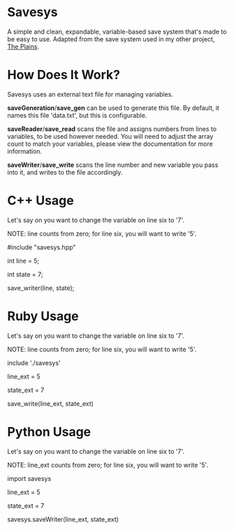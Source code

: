 # Savesys
A simple and clean, expandable, variable-based save system that's made to be easy to use.
Adapted from the save system used in my other project, [The Plains](https://github.com/draumaz/plains).

# How Does It Work?
Savesys uses an external text file for managing variables. 

**saveGeneration**/**save_gen** can be used to generate this file. By default, it names this file 'data.txt', but this is configurable.

**saveReader**/**save_read** scans the file and assigns numbers from lines to variables, to be used however needed. You will need to adjust the array count to match your variables, please view the documentation for more information.

**saveWriter**/**save_write** scans the line number and new variable you pass into it, and writes to the file accordingly.

# C++ Usage

Let's say on you want to change the variable on line six to '7'.

NOTE: line counts from zero; for line six, you will want to write '5'.

#include "savesys.hpp"

int line = 5;

int state = 7;

save_writer(line, state);

# Ruby Usage

Let's say on you want to change the variable on line six to '7'.

NOTE: line counts from zero; for line six, you will want to write '5'.

include './savesys'

line_ext = 5

state_ext = 7

save_write(line_ext, state_ext)

# Python Usage

Let's say on you want to change the variable on line six to '7'.

NOTE: line_ext counts from zero; for line six, you will want to write '5'.

import savesys

line_ext = 5

state_ext = 7

savesys.saveWriter(line_ext, state_ext)
